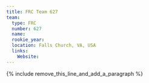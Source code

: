 ```yaml
---
title: FRC Team 627
team:
  type: FRC
  number: 627
  name:
  rookie_year:
  location: Falls Church, VA, USA
  links:
    Website:
---
```


{% include remove_this_line_and_add_a_paragraph %}